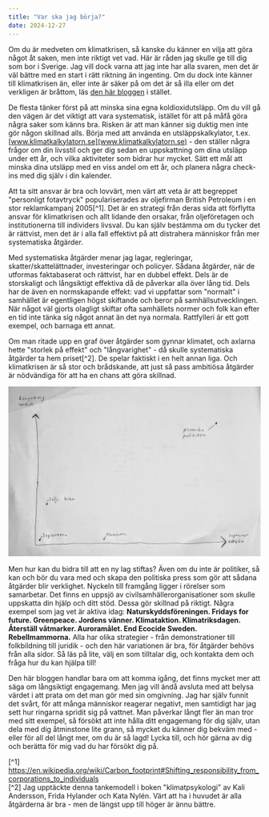 ```yaml
---
title: "Var ska jag börja?"
date: 2024-12-27
---
```


Om du är medveten om klimatkrisen, så kanske du känner en vilja att göra något åt saken, men inte riktigt vet vad. 
Här är råden jag skulle ge till dig som bor i Sverige. Jag vill dock varna att jag inte har alla svaren, men det är väl bättre
med en start i rätt riktning än ingenting. Om du dock inte känner till klimatkrisen än, eller inte är säker på om det är så 
illa eller om det verkligen är bråttom, läs [den här bloggen](https://blog.janiuk.se/2024/11/18/vad-pratar-du-om.html) i stället. 

De flesta tänker först på att minska sina egna koldioxidutsläpp. Om du vill gå den vägen är det viktigt att vara systematisk,
istället för att på måfå göra några saker som känns bra. Risken är att man känner sig duktig men inte gör någon skillnad alls.
Börja med att använda en utsläppskalkylator, t.ex. [www.klimatkalkylatorn.se](www.klimatkalkylatorn.se) - den ställer några frågor om din livsstil och
ger dig sedan en uppskattning om dina utsläpp under ett år, och vilka aktiviteter som bidrar hur mycket. Sätt ett mål att 
minska dina utsläpp med en viss andel om ett år, och planera några check-ins med dig själv i din kalender. 

Att ta sitt ansvar är bra och lovvärt, men värt att veta är att begreppet "personligt fotavtryck" populariserades av oljefirman 
British Petroleum i en stor reklamkampanj 2005[^1]. Det är en strategi från deras sida att förflytta ansvar för klimatkrisen och allt 
lidande den orsakar, från oljeföretagen och institutionerna till individers livsval. Du kan själv bestämma om du tycker det är 
rättvist, men det är i alla fall effektivt på att distrahera människor från mer systematiska åtgärder. 

Med systematiska åtgärder menar jag lagar, regleringar, skatter/skattelättnader, investeringar och policyer. Sådana åtgärder,
när de utformas faktabaserat och rättvist, har en dubbel effekt. Dels är de storskaligt och långsiktigt effektiva då de
påverkar alla över lång tid. Dels har de även en normskapande effekt: vad vi uppfattar som "normalt" i samhället är egentligen
högst skiftande och beror på samhällsutvecklingen. När något väl gjorts olagligt skiftar ofta samhällets normer och folk 
kan efter en tid inte tänka sig något annat än det nya normala. Rattfylleri är ett gott exempel, och barnaga ett annat. 

Om man ritade upp en graf över åtgärder som gynnar klimatet, och axlarna hette "storlek på effekt" och "långvarighet" - då 
skulle systematiska åtgärder ta hem priset[^2]. De spelar faktiskt i en helt annan liga. Och klimatkrisen är så stor och 
brådskande, att just så pass ambitiösa åtgärder är nödvändiga för att ha en chans att göra skillnad. 

![Påverkanspilen](/assets/images/graf-atgard.jpg)

Men hur kan du bidra till att en ny lag stiftas? Även om du inte är politiker, så kan och bör du vara med och skapa den 
politiska press som gör att sådana åtgärder blir verklighet. Nyckeln till framgång ligger i rörelser som samarbetar. Det 
finns en uppsjö av civilsamhällerorganisationer som skulle uppskatta din hjälp och ditt stöd. Dessa gör skillnad på riktigt.
Några exempel som jag vet är aktiva idag: **Naturskyddsföreningen. Fridays for future. Greenpeace. Jordens vänner. Klimataktion.
Klimatriksdagen. Återställ våtmarker. Auroramålet. End Ecocide Sweden. Rebellmammorna.** Alla har olika strategier - från 
demonstrationer till folkbildning till juridik - och den här variationen är bra, för åtgärder behövs från alla sidor. Så läs 
på lite, välj en som tilltalar dig, och kontakta dem och fråga hur du kan hjälpa till!

Den här bloggen handlar bara om att komma igång, det finns mycket mer att säga om långsiktigt engagemang. Men jag vill ändå 
avsluta med att belysa värdet i att prata om det man gör med sin omgivning. Jag har själv funnit det svårt, för att många 
människor reagerar negativt, men samtidigt har jag sett hur ringarna spridit sig på vattnet. Man påverkar långt fler 
än man tror med sitt exempel, så försökt att inte hålla ditt engagemang för dig själv, utan dela med dig åtminstone lite grann,
så mycket du känner dig bekväm med - eller för all del långt mer, om du är så lagd! Lycka till, och hör gärna av dig och
berätta för mig vad du har försökt dig på.

[^1] https://en.wikipedia.org/wiki/Carbon_footprint#Shifting_responsibility_from_corporations_to_individuals  
[^2] Jag upptäckte denna tankemodell i boken "klimatpsykologi" av Kali Andersson, Frida Hylander och Kata Nylén. Värt att ha i huvudet är alla åtgärderna är bra - men de längst upp till höger är ännu bättre.
